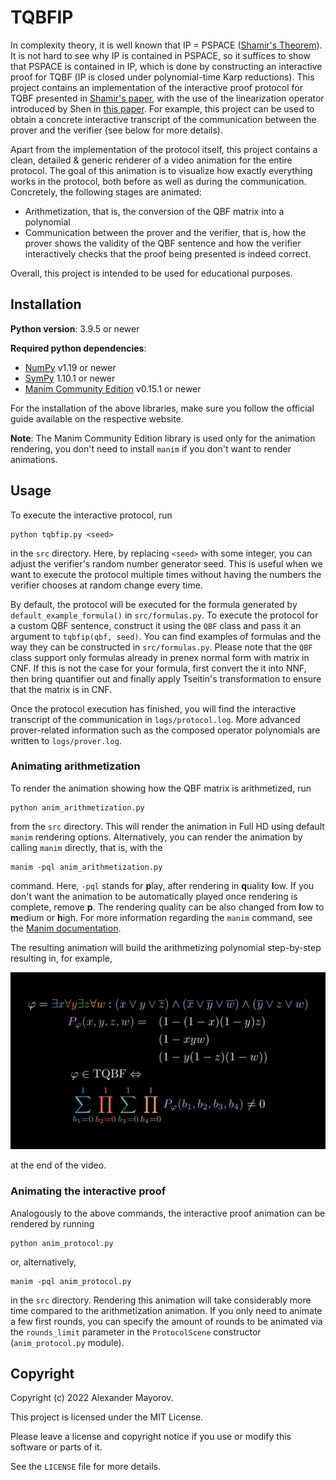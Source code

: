 # TQBFIP

In complexity theory, it is well known that IP = PSPACE ([Shamir's Theorem](https://dl.acm.org/doi/10.1145/146585.146609)). It is not hard to see why IP is contained in PSPACE, so it suffices to show that PSPACE is contained in IP, which is done by constructing an interactive proof for TQBF (IP is closed under polynomial-time Karp reductions). This project contains an implementation of the interactive proof protocol for TQBF presented in [Shamir's paper](https://dl.acm.org/doi/10.1145/146585.146609), with the use of the linearization operator introduced by Shen in [this paper](https://dl.acm.org/doi/10.1145/146585.146613). For example, this project can be used to obtain a concrete interactive transcript of the communication between the prover and the verifier (see below for more details).

Apart from the implementation of the protocol itself, this project contains a clean, detailed & generic renderer of a video animation for the entire protocol. The goal of this animation is to visualize how exactly everything works in the protocol, both before as well as during the communication. Concretely, the following stages are animated:

* Arithmetization, that is, the conversion of the QBF matrix into a polynomial
* Communication between the prover and the verifier, that is, how the prover shows the validity of the QBF sentence and how the verifier interactively checks that the proof being presented is indeed correct.

Overall, this project is intended to be used for educational purposes.

## Installation

**Python version**: 3.9.5 or newer

**Required python dependencies**:

* [NumPy](https://numpy.org/) v1.19 or newer
* [SymPy](https://www.sympy.org/) 1.10.1 or newer
* [Manim Community Edition](https://www.manim.community/) v0.15.1 or newer

For the installation of the above libraries, make sure you follow the official guide available on the respective website.

**Note**: The Manim Community Edition library is used only for the animation rendering, you don't need to install `manim` if you don't want to render animations.

## Usage

To execute the interactive protocol, run

```shell
python tqbfip.py <seed>
```

in the `src` directory. Here, by replacing `<seed>` with some integer, you can adjust the verifier's random number generator seed. This is useful when we want to execute the protocol multiple times without having the numbers the verifier chooses at random change every time.

By default, the protocol will be executed for the formula generated by `default_example_formula()` in `src/formulas.py`. To execute the protocol for a custom QBF sentence, construct it using the `QBF` class and pass it an argument to `tqbfip(qbf, seed)`. You can find examples of formulas and the way they can be constructed in `src/formulas.py`. Please note that the `QBF` class support only formulas already in prenex normal form with matrix in CNF. If this is not the case for your formula, first convert the it into NNF, then bring quantifier out and finally apply Tseitin's transformation to ensure that the matrix is in CNF.

Once the protocol execution has finished, you will find the interactive transcript of the communication in `logs/protocol.log`. More advanced prover-related information such as the composed operator polynomials are written to `logs/prover.log`.

### Animating arithmetization

To render the animation showing how the QBF matrix is arithmetized, run

```shell
python anim_arithmetization.py
```

from the `src` directory. This will render the animation in Full HD using default `manim` rendering options. Alternatively, you can render the animation by calling `manim` directly, that is, with the

```shell
manim -pql anim_arithmetization.py
```

command. Here, `-pql` stands for **p**lay, after rendering in **q**uality **l**ow. If you don't want the animation to be automatically played once rendering is complete, remove **p**. The rendering quality can be also changed from **l**ow to **m**edium or **h**igh. For more information regarding the `manim` command, see the [Manim documentation](https://docs.manim.community/en/stable/).

The resulting animation will build the arithmetizing polynomial step-by-step resulting in, for example,

![Screenshot from the arithmetization animation](screenshots/arithmetization.jpg)

at the end of the video.

### Animating the interactive proof

Analogously to the above commands, the interactive proof animation can be rendered by running

```shell
python anim_protocol.py
```

or, alternatively,

```shell
manim -pql anim_protocol.py
```

in the `src` directory. Rendering this animation will take considerably more time compared to the arithmetization animation. If you only need to animate a few first rounds, you can specify the amount of rounds to be animated via the `rounds_limit` parameter in the `ProtocolScene` constructor (`anim_protocol.py` module).

## Copyright

Copyright (c) 2022 Alexander Mayorov.

This project is licensed under the MIT License.

Please leave a license and copyright notice if you use or modify this software or parts of it.

See the `LICENSE` file for more details.